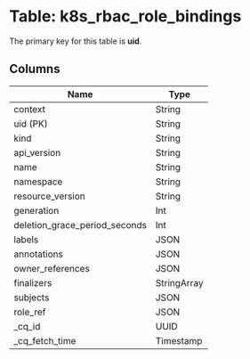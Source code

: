 # Table: k8s_rbac_role_bindings


The primary key for this table is **uid**.


## Columns
| Name          | Type          |
| ------------- | ------------- |
|context|String|
|uid (PK)|String|
|kind|String|
|api_version|String|
|name|String|
|namespace|String|
|resource_version|String|
|generation|Int|
|deletion_grace_period_seconds|Int|
|labels|JSON|
|annotations|JSON|
|owner_references|JSON|
|finalizers|StringArray|
|subjects|JSON|
|role_ref|JSON|
|_cq_id|UUID|
|_cq_fetch_time|Timestamp|